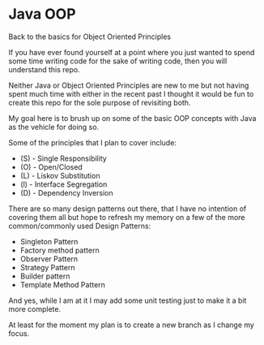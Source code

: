 # Java OOP
Back to the basics for Object Oriented Principles

If you have ever found yourself at a point where you just wanted to spend some time writing code for the sake of writing code, then you will understand this repo. 

Neither Java or Object Oriented Principles are new to me but not having spent much time with either in the recent past I thought it would be fun to create this repo for the sole purpose of revisiting both. 

My goal here is to brush up on some of the basic OOP concepts with Java as the vehicle for doing so. 

Some of the principles that I plan to cover include:
* (S) - Single Responsibility
* (O) - Open/Closed
* (L) - Liskov Substitution
* (l) - Interface Segregation
* (D) - Dependency Inversion
  
There are so many design patterns out there, that I have no intention of covering them all but hope to refresh my memory on a few of the more common/commonly used Design Patterns:

* Singleton Pattern  
* Factory method pattern
* Observer Pattern
* Strategy Pattern
* Builder pattern
* Template Method Pattern
  
And yes, while I am at it I may add some unit testing just to make it a bit more complete.   

At least for the moment my plan is to create a new branch as I change my focus.

